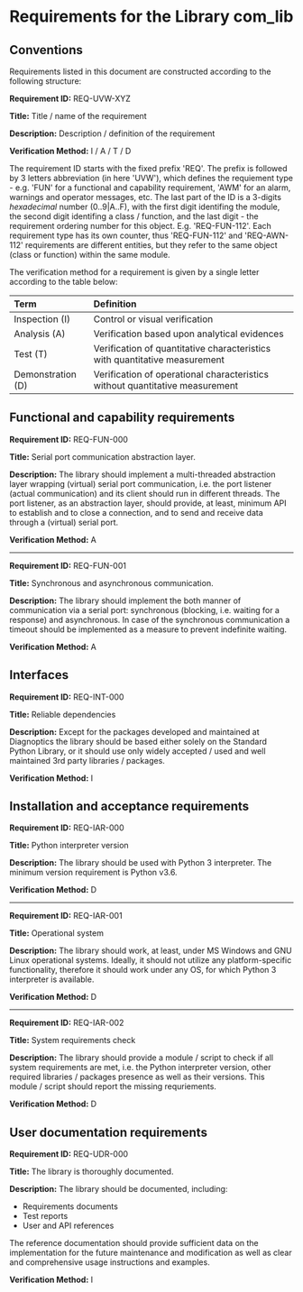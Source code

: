# Requirements for the Library com_lib

## Conventions

Requirements listed in this document are constructed according to the following structure:

**Requirement ID:** REQ-UVW-XYZ

**Title:** Title / name of the requirement

**Description:** Description / definition of the requirement

**Verification Method:** I / A / T / D

The requirement ID starts with the fixed prefix 'REQ'. The prefix is followed by 3 letters abbreviation (in here 'UVW'), which defines the requiement type - e.g. 'FUN' for a functional and capability requirement, 'AWM' for an alarm, warnings and operator messages, etc. The last part of the ID is a 3-digits *hexadecimal* number (0..9|A..F), with the first digit identifing the module, the second digit identifing a class / function, and the last digit - the requirement ordering number for this object. E.g. 'REQ-FUN-112'. Each requirement type has its own counter, thus 'REQ-FUN-112' and 'REQ-AWN-112' requirements are different entities, but they refer to the same object (class or function) within the same module.

The verification method for a requirement is given by a single letter according to the table below:

| **Term**          | **Definition**                                                               |
| :---------------- | :--------------------------------------------------------------------------- |
| Inspection (I)    | Control or visual verification                                               |
| Analysis (A)      | Verification based upon analytical evidences                                 |
| Test (T)          | Verification of quantitative characteristics with quantitative measurement   |
| Demonstration (D) | Verification of operational characteristics without quantitative measurement |

## Functional and capability requirements

**Requirement ID:** REQ-FUN-000

**Title:** Serial port communication abstraction layer.

**Description:** The library should implement a multi-threaded abstraction layer wrapping (virtual) serial port communication, i.e. the port listener (actual communication) and its client should run in different threads. The port listener, as an abstraction layer, should provide, at least, minimum API to establish and to close a connection, and to send and receive data through a (virtual) serial port.

**Verification Method:** A

---

**Requirement ID:** REQ-FUN-001

**Title:** Synchronous and asynchronous communication.

**Description:** The library should implement the both manner of communication via a serial port: synchronous (blocking, i.e. waiting for a response) and asynchronous. In case of the synchronous communication a timeout should be implemented as a measure to prevent indefinite waiting.

**Verification Method:** A

## Interfaces

**Requirement ID:** REQ-INT-000

**Title:** Reliable dependencies

**Description:** Except for the packages developed and maintained at Diagnoptics the library should be based either solely on the Standard Python Library, or it should use only widely accepted / used and well maintained 3rd party libraries / packages.

**Verification Method:** I

## Installation and acceptance requirements

**Requirement ID:** REQ-IAR-000

**Title:** Python interpreter version

**Description:** The library should be used with Python 3 interpreter. The minimum version requirement is Python v3.6.

**Verification Method:** D

---

**Requirement ID:** REQ-IAR-001

**Title:** Operational system

**Description:** The library should work, at least, under MS Windows and GNU Linux operational systems. Ideally, it should not utilize any platform-specific functionality, therefore it should work under any OS, for which Python 3 interpreter is available.

**Verification Method:** D

---

**Requirement ID:** REQ-IAR-002

**Title:** System requirements check

**Description:** The library should provide a module / script to check if all system requirements are met, i.e. the Python interpreter version, other required libraries / packages presence as well as their versions. This module / script should report the missing requriements.

**Verification Method:** D

## User documentation requirements

**Requirement ID:** REQ-UDR-000

**Title:** The library is thoroughly documented.

**Description:** The library should be documented, including:

* Requirements documents
* Test reports
* User and API references

The reference documentation should provide sufficient data on the implementation for the future maintenance and modification as well as clear and comprehensive usage instructions and examples.

**Verification Method:** I
